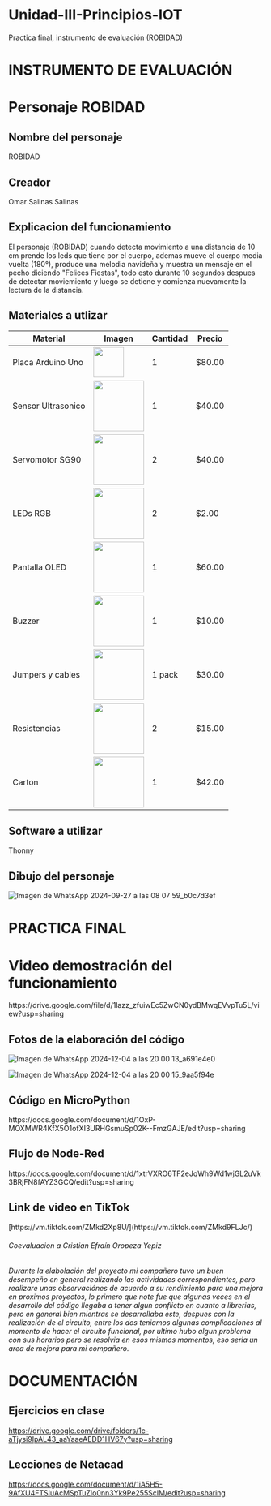# Unidad-III-Principios-IOT
Practica final, instrumento de evaluación (ROBIDAD)

# INSTRUMENTO DE EVALUACIÓN
# Personaje ROBIDAD
## Nombre del personaje
ROBIDAD

## Creador
Omar Salinas Salinas
## Explicacion del funcionamiento
El personaje (ROBIDAD) cuando detecta movimiento a una distancia de 10 cm prende los leds que tiene por el cuerpo, ademas mueve el cuerpo media vuelta (180°), produce una melodia navideña y muestra un mensaje en el pecho diciendo "Felices Fiestas", todo esto durante 10 segundos despues de detectar moviemiento y luego se detiene y comienza nuevamente la lectura de la distancia.

## Materiales a utlizar
| Material         | Imagen | Cantidad | Precio  |
|------------------|-------------------------------------------------------------------------------------------------------------|----------|---------|
| Placa Arduino Uno | <img src="https://github.com/user-attachments/assets/39048c81-c2a8-47e7-b1f0-efc059c6aeee" width="60"/> | 1 | $80.00 |
| Sensor Ultrasonico | <img src="https://www.330ohms.com/cdn/shop/products/photo_A_OS-03261_SensorUltrasonico_HC-SR04_01_1200x1200.png?v=1598042103" width="100"/> | 1 | $40.00 |
| Servomotor SG90 | <img src="https://github.com/user-attachments/assets/8ae1aa9c-0251-4731-b013-a7b8b73f5ba7" width="100"/> | 2 | $40.00 |
| LEDs RGB | <img src="https://github.com/user-attachments/assets/0ef372bf-1c11-4ae0-9dfb-b34800260e96" width="100"/> | 2 | $2.00 |
| Pantalla OLED | <img src="https://github.com/user-attachments/assets/58cc6ea6-59d0-4d65-a39e-90c917803234" width="100"/> | 1 | $60.00 |
| Buzzer | <img src="https://github.com/user-attachments/assets/cd8d664c-87e8-4462-ad53-9b355c68a740" width="100"/> | 1 | $10.00 |
| Jumpers y cables | <img src="https://github.com/user-attachments/assets/a280353d-bdbf-47d8-9919-6c51b14fe28b" width="100"/> | 1 pack | $30.00 |
| Resistencias | <img src="https://github.com/user-attachments/assets/328da7ee-7586-4beb-8869-fc11694266de" width="100"/> | 2 | $15.00 |
| Carton | <img src="https://github.com/user-attachments/assets/3ebfd4ba-f5f6-4d3a-84a9-6060d9243c37" width="100"/> | 1 | $42.00 |

## Software a utilizar
Thonny

## Dibujo del personaje
![Imagen de WhatsApp 2024-09-27 a las 08 07 59_b0c7d3ef](https://github.com/user-attachments/assets/b509fe30-0bac-4deb-93d2-32d9b9260347)



# PRACTICA FINAL
<h1>Video demostración del funcionamiento</h1>
https://drive.google.com/file/d/1lazz_zfuiwEc5ZwCN0ydBMwqEVvpTu5L/view?usp=sharing
<h2>Fotos de la elaboración del código</h2>

![Imagen de WhatsApp 2024-12-04 a las 20 00 13_a691e4e0](https://github.com/user-attachments/assets/ea3330d4-6889-4b79-a2c8-f2ccc97a34f7)


![Imagen de WhatsApp 2024-12-04 a las 20 00 15_9aa5f94e](https://github.com/user-attachments/assets/0563b3ac-c340-4764-9040-e6283b7b2d0f)


<h2>Código en MicroPython</h2>
https://docs.google.com/document/d/1OxP-MOXMWR4KfX5O1ofXI3URHGsmuSp02K--FmzGAJE/edit?usp=sharing
<h2>Flujo de Node-Red</h2>
https://docs.google.com/document/d/1xtrVXRO6TF2eJqWh9Wd1wjGL2uVk3BRjFN8fAYZ3GCQ/edit?usp=sharing
<h2>Link de video en TikTok</h2>
[https://vm.tiktok.com/ZMkd2Xp8U/](https://vm.tiktok.com/ZMkd9FLJc/)
<h6>Coevaluacion a Cristian Efraín Oropeza Yepiz<h6>
Durante la elabolación del proyecto mi compañero tuvo un buen desempeño en general realizando las actividades correspondientes, pero realizare unas observaciónes de acuerdo a su rendimiento para una mejora en proximos proyectos, lo primero que note fue que algunas veces en el desarrollo del código llegaba a tener algun conflicto en cuanto a librerias, pero en general bien mientras se desarrollaba este, despues con la realización de el circuito, entre los dos teniamos algunas complicaciones al momento de hacer el circuito funcional, por ultimo hubo algun problema con sus horarios pero se resolvia en esos mismos momentos, eso seria un area de mejora para mi compañero.


# DOCUMENTACIÓN
## Ejercicios en clase
https://drive.google.com/drive/folders/1c-aTjysi9IpAL43_aaYaaeAEDD1HV67y?usp=sharing

## Lecciones de Netacad
https://docs.google.com/document/d/1iA5H5-9AfXU4FTSluAcMSpTuZlo0nn3Yk9Pe255ScIM/edit?usp=sharing
